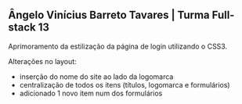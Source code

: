 ## Ângelo Vinícius Barreto Tavares | Turma Full-stack 13
Aprimoramento da estilização da página de login utilizando o CSS3.

Alterações no layout:
 - inserção do nome do site ao lado da logomarca
 - centralização de todos os itens (títulos, logomarca e formulários)
 - adicionado 1 novo item num dos formulários
